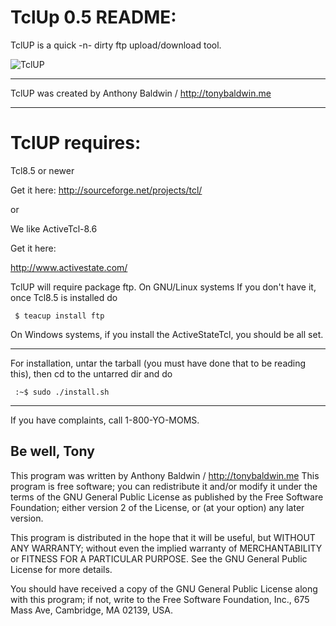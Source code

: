 # TclUp 0.5 README:

TclUP is a quick -n- dirty ftp upload/download tool.

![TclUP](http://tonyb.myownsite.me/images/tclup.20150226.jpg)

-----------------------------

TclUP was created by Anthony Baldwin / http://tonybaldwin.me

------------------

# TclUP requires:

Tcl8.5 or newer

Get it here: http://sourceforge.net/projects/tcl/

or

We like ActiveTcl-8.6

Get it here:

http://www.activestate.com/

TclUP will require package ftp.
On GNU/Linux systems If you don't have it, once Tcl8.5 is installed do

     $ teacup install ftp

On Windows systems, if you install the ActiveStateTcl, you should be all set.

-----------------------------

For installation, untar the tarball (you must have done that to be reading this),
then cd to the untarred dir and do

     :~$ sudo ./install.sh

-----------------------------

If you have complaints, call 1-800-YO-MOMS.

Be well,
Tony
-----------------------------
This program was written by Anthony Baldwin / http://tonybaldwin.me
This program is free software; you can redistribute it and/or modify
it under the terms of the GNU General Public License as published by
the Free Software Foundation; either version 2 of the License, or
(at your option) any later version.

This program is distributed in the hope that it will be useful,
but WITHOUT ANY WARRANTY; without even the implied warranty of
MERCHANTABILITY or FITNESS FOR A PARTICULAR PURPOSE.  See the
GNU General Public License for more details.

You should have received a copy of the GNU General Public License
along with this program; if not, write to the Free Software
Foundation, Inc., 675 Mass Ave, Cambridge, MA 02139, USA.

